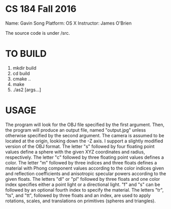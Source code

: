 # CS 184 Fall 2016
Name: Gavin Song
Platform: OS X
Instructor: James O'Brien

The source code is under /src.

# TO BUILD
1. mkdir build
2. cd build
3. cmake ..
4. make
5. ./as2 [args...]

# USAGE
The program will look for the OBJ file specified by the first argument. Then, the program will produce an output file, named "output.jpg" unless otherwise specified by the second argument.
The camera is assumed to be located at the origin, looking down the -Z axis.
I support a slightly modified version of the OBJ format. The letter "s" followed by four floating point values define a sphere with the given XYZ coordinates and radius, respectively. The letter "c" followed by three floating point values defines a color. The letter "m" followed by three indices and three floats defines a material with Phong component values according to the color indices given and reflection coefficients and anisotropic specular powers according to the given floats. The letters "dl" or "pl" followed by three floats and one color index specifies either a point light or a directional light. "f" and "s" can be followed by an optional fourth index to specify the material. The letters "tr", "ts", and "tt", followed by three floats and an index, are used to apply rotations, scales, and translations on primitives (spheres and triangles).